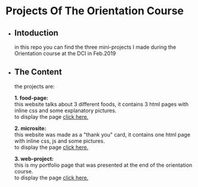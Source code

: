 # Projects Of The Orientation Course 

* ## Intoduction
  in this repo you can find the three mini-projects I made during the Orientation course at the DCI in Feb.2019


* ## The Content
  the projects are:
  
  **1. food-page:**   
  this website talks about 3 different foods, it contains 3 html pages with inline css and some explanatory pictures.  
  to display the page [click here.](https://tareq-almasri.github.io/orientation/food-page/my-fav-food.html)
  
  **2. microsite:**   
  this website was made as a "thank you" card, it contains one html page with inline css, js and some pictures.  
  to display the page [click here.](https://tareq-almasri.github.io/orientation/microsite/thank-u-card.html) 

  **3. web-project:**  
  this is my portfolio page that was presented at the end of the orientation course.  
  to display the page [click here.](https://tareq-almasri.github.io/orientation/web-project/index.html) 

